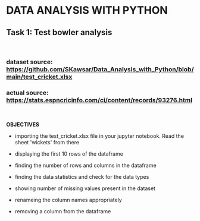 # DATA ANALYSIS WITH PYTHON


## Task 1: Test bowler analysis
<br/>

### **dataset source:** https://github.com/SKawsar/Data_Analysis_with_Python/blob/main/test_cricket.xlsx
### **actual source:** https://stats.espncricinfo.com/ci/content/records/93276.html
<br/>

**OBJECTIVES**

-  importing the test_cricket.xlsx file in your jupyter notebook. Read the sheet 'wickets' from there

- displaying the first 10 rows of the dataframe

- finding the number of rows and columns in the dataframe

- finding the data statistics and check for the data types

- showing number of missing values present in the dataset

- renameing the column names appropriately

- removing a column from the dataframe